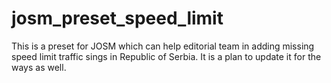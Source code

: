 # josm_preset_speed_limit
This is a preset for JOSM which can help editorial team in adding missing speed limit traffic sings in Republic of Serbia. It is a plan to update it for the ways as well.
